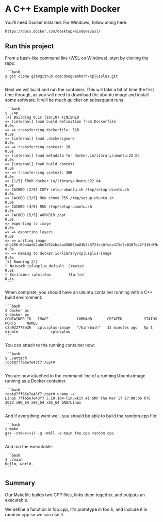 # A C++ Example with Docker

You'll need Docker installed.  For Windows, follow along here:

    https://docs.docker.com/desktop/windows/wsl/


## Run this project

From a bash-like command line (WSL on Windows), start by cloning the repo:

    ```bash
    $ git clone git@github.com:dougvanhorn/cplusplus.git
    ```

Next we will build and run the container.  This will take a bit of time the first time through, as
you will need to download the ubuntu image and install some software.  It will be much quicker on
subsequent runs.

    ```bash
    $ ./up
    [+] Building 0.1s (10/10) FINISHED
    => [internal] load build definition from Dockerfile                                                                                         0.0s
    => => transferring dockerfile: 32B                                                                                                          0.0s
    => [internal] load .dockerignore                                                                                                            0.0s
    => => transferring context: 2B                                                                                                              0.0s
    => [internal] load metadata for docker.io/library/ubuntu:22.04                                                                              0.0s
    => [internal] load build context                                                                                                            0.0s
    => => transferring context: 36B                                                                                                             0.0s
    => [1/5] FROM docker.io/library/ubuntu:22.04                                                                                                0.0s
    => CACHED [2/5] COPY setup-ubuntu.sh /tmp/setup-ubuntu.sh                                                                                   0.0s
    => CACHED [3/5] RUN chmod 755 /tmp/setup-ubuntu.sh                                                                                          0.0s
    => CACHED [4/5] RUN /tmp/setup-ubuntu.sh                                                                                                    0.0s
    => CACHED [5/5] WORKDIR /opt                                                                                                                0.0s
    => exporting to image                                                                                                                       0.0s
    => => exporting layers                                                                                                                      0.0s
    => => writing image sha256:6944ae62a8e7d92cbe4a458869a83b243723ca0feec472c7c0387e42f316df9a                                                 0.0s
    => => naming to docker.io/library/cplusplus-image                                                                                           0.0s
    [+] Running 2/2
    ⠿ Network cplusplus_default  Created                                                                                                        0.0s
    ⠿ Container cplusplus        Started                                                                                                        0.4s
    ```

When complete, you should have an ubuntu container running with a C++ build environment:

    ```bash
    $ docker ps
    $ docker ps
    CONTAINER ID   IMAGE             COMMAND       CREATED          STATUS          PORTS     NAMES
    c2a922778e26   cplusplus-image   "/bin/bash"   13 minutes ago   Up 1 minute               cplusplus
    ```

You can attach to the running container now:

    ```bash
    $ ./attach
    root@7ff65e7e43f7:/opt#
    ```

You are now attached to the command line of a running Ubuntu image running as a Docker container.

    ```bash
    root@7ff65e7e43f7:/opt# uname -a
    Linux 7ff65e7e43f7 5.10.104-linuxkit #1 SMP Thu Mar 17 17:08:06 UTC 2022 x86_64 x86_64 x86_64 GNU/Linux
    ```

And if everything went well, you should be able to build the random.cpp file:

    ```bash
    $ make
    g++ -std=c++17 -g -Wall -o main foo.cpp random.cpp
    ```

And run the executable:

    ```bash
    $ ./main
    Hello, world.
    ```

## Summary

Our Makefile builds two CPP files, links them together, and outputs an executable.

We define a function in foo.cpp, it's prototype in foo.h, and include it in random.cpp so we can
use it.